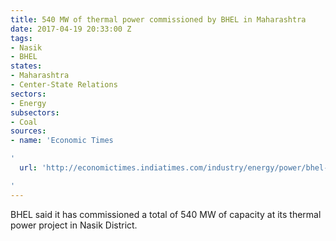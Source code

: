 ```yaml
---
title: 540 MW of thermal power commissioned by BHEL in Maharashtra
date: 2017-04-19 20:33:00 Z
tags:
- Nasik
- BHEL
states:
- Maharashtra
- Center-State Relations
sectors:
- Energy
subsectors:
- Coal
sources:
- name: 'Economic Times

'
  url: 'http://economictimes.indiatimes.com/industry/energy/power/bhel-commissions-2-units-at-maharashtra-thermal-power-project/articleshow/58218396.cms

'
---
```


BHEL said it has commissioned a total of 540 MW of capacity at its thermal power project in Nasik District.

